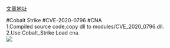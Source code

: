 [文章地址](http://localhost:4000/2021/04/22/cobalt-strike-cha-jian-zhi-cve-2020-0796-ti-quan-jiao-ben-kai-fa/)  

#Cobalt Strike #CVE-2020-0796 #CNA  
1.Compiled source code,copy dll to modules/CVE_2020_0796.dll.  
2.Use Cobalt_Strike Load cna.  
![](https://cdn.jsdelivr.net/gh/yanghaoi/Cobalt_Strike_CNA@latest/CVE-2020-0796_CNA/images/CVE-2020-0796-LPE.gif)



